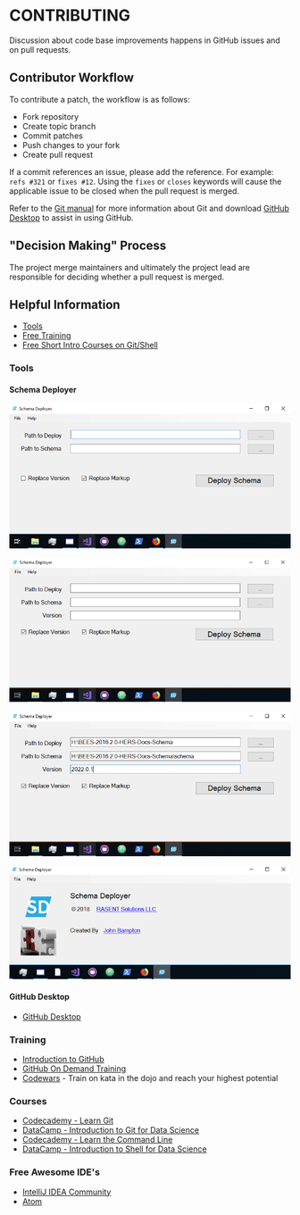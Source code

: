 # CONTRIBUTING

Discussion about code base improvements happens in GitHub issues and on pull requests.

## Contributor Workflow

To contribute a patch, the workflow is as follows:

- Fork repository
- Create topic branch
- Commit patches
- Push changes to your fork
- Create pull request

If a commit references an issue, please add the reference.
For example: `refs #321` or `fixes #12`. Using the `fixes` or `closes` keywords will cause the applicable issue to be closed when the pull request is merged.

Refer to the [Git manual](https://git-scm.com/doc) for more information about Git and download
[GitHub Desktop](https://desktop.github.com/) to assist in using GitHub.

## "Decision Making" Process

The project merge maintainers and ultimately the project lead are responsible for deciding whether
a pull request is merged.

## Helpful Information

- [Tools](#tools)
- [Free Training](#training)
- [Free Short Intro Courses on Git/Shell](#courses)

### Tools

#### Schema Deployer

![Schema Deployer](assets/images/sd-1.png)

![Schema Deployer](assets/images/sd-2.png)

![Schema Deployer](assets/images/sd-3.png)

![Schema Deployer](assets/images/sd-4.png)

#### GitHub Desktop

- [GitHub Desktop](https://desktop.github.com/)

### Training

- [Introduction to GitHub](https://services.github.com/on-demand/intro-to-github/)
- [GitHub On Demand Training](https://services.github.com/on-demand/)
- [Codewars](https://www.codewars.com/) - Train on kata in the dojo and reach your highest potential

### Courses

- [Codecademy - Learn Git](https://www.codecademy.com/learn/learn-git)
- [DataCamp - Introduction to Git for Data Science](https://www.datacamp.com/courses/introduction-to-git-for-data-science)
- [Codecademy - Learn the Command Line](https://www.codecademy.com/learn/learn-the-command-line)
- [DataCamp - Introduction to Shell for Data Science](https://www.datacamp.com/courses/introduction-to-shell-for-data-science)

### Free Awesome IDE's

- [IntelliJ IDEA Community](https://www.jetbrains.com/idea/download)
- [Atom](https://atom.io/)
